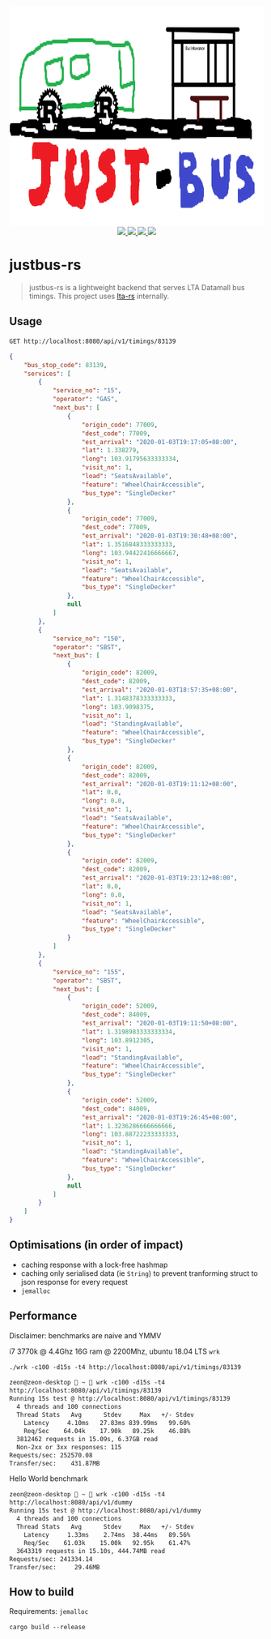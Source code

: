 <p align="center">
  <img width="945" height="432" src="./logo.png">
    <a href="https://github.com/BudiNverse/justbus-rs">
      <img src="https://img.shields.io/badge/-justbus--rs-blueviolet.svg"/>
    </a>
    <a href="https://github.com/BudiNverse/justbus-rs">
        <img src="https://img.shields.io/github/license/BudiNverse/justbus-rs"/>
    </a>
    <a href="https://dev.azure.com/budisyahiddin/lta-rs/_build?definitionId=7">
        <img src="https://dev.azure.com/budisyahiddin/lta-rs/_apis/build/status/BudiNverse.justbus-rs?branchName=master">  
    </a>
    <a href="https://github.com/BudiNverse/lta-rs">
        <img src="https://img.shields.io/badge/rust-1.3.9-blueviolet.svg"/>
    </a>      
</p>

# justbus-rs

>justbus-rs is a lightweight backend that serves LTA Datamall bus timings.
This project uses [lta-rs](https://github.com/BudiNverse/lta-rs) internally.

## Usage
```
GET http://localhost:8080/api/v1/timings/83139
```
```json
{
    "bus_stop_code": 83139,
    "services": [
        {
            "service_no": "15",
            "operator": "GAS",
            "next_bus": [
                {
                    "origin_code": 77009,
                    "dest_code": 77009,
                    "est_arrival": "2020-01-03T19:17:05+08:00",
                    "lat": 1.338279,
                    "long": 103.91795633333334,
                    "visit_no": 1,
                    "load": "SeatsAvailable",
                    "feature": "WheelChairAccessible",
                    "bus_type": "SingleDecker"
                },
                {
                    "origin_code": 77009,
                    "dest_code": 77009,
                    "est_arrival": "2020-01-03T19:30:48+08:00",
                    "lat": 1.3516848333333333,
                    "long": 103.94422416666667,
                    "visit_no": 1,
                    "load": "SeatsAvailable",
                    "feature": "WheelChairAccessible",
                    "bus_type": "SingleDecker"
                },
                null
            ]
        },
        {
            "service_no": "150",
            "operator": "SBST",
            "next_bus": [
                {
                    "origin_code": 82009,
                    "dest_code": 82009,
                    "est_arrival": "2020-01-03T18:57:35+08:00",
                    "lat": 1.3148378333333333,
                    "long": 103.9098375,
                    "visit_no": 1,
                    "load": "StandingAvailable",
                    "feature": "WheelChairAccessible",
                    "bus_type": "SingleDecker"
                },
                {
                    "origin_code": 82009,
                    "dest_code": 82009,
                    "est_arrival": "2020-01-03T19:11:12+08:00",
                    "lat": 0.0,
                    "long": 0.0,
                    "visit_no": 1,
                    "load": "SeatsAvailable",
                    "feature": "WheelChairAccessible",
                    "bus_type": "SingleDecker"
                },
                {
                    "origin_code": 82009,
                    "dest_code": 82009,
                    "est_arrival": "2020-01-03T19:23:12+08:00",
                    "lat": 0.0,
                    "long": 0.0,
                    "visit_no": 1,
                    "load": "SeatsAvailable",
                    "feature": "WheelChairAccessible",
                    "bus_type": "SingleDecker"
                }
            ]
        },
        {
            "service_no": "155",
            "operator": "SBST",
            "next_bus": [
                {
                    "origin_code": 52009,
                    "dest_code": 84009,
                    "est_arrival": "2020-01-03T19:11:50+08:00",
                    "lat": 1.3198983333333334,
                    "long": 103.8912305,
                    "visit_no": 1,
                    "load": "StandingAvailable",
                    "feature": "WheelChairAccessible",
                    "bus_type": "SingleDecker"
                },
                {
                    "origin_code": 52009,
                    "dest_code": 84009,
                    "est_arrival": "2020-01-03T19:26:45+08:00",
                    "lat": 1.3236286666666666,
                    "long": 103.88722233333333,
                    "visit_no": 1,
                    "load": "StandingAvailable",
                    "feature": "WheelChairAccessible",
                    "bus_type": "SingleDecker"
                },
                null
            ]
        }
    ]
}
```

## Optimisations (in order of impact)
- caching response with a lock-free hashmap
- caching only serialised data (ie `String`) to prevent tranforming struct to json response for every request
- `jemalloc`

## Performance
Disclaimer: benchmarks are naive and YMMV

i7 3770k @ 4.4Ghz 16G ram @ 2200Mhz, ubuntu 18.04 LTS  `wrk`
```
./wrk -c100 -d15s -t4 http://localhost:8080/api/v1/timings/83139 
```
```
zeon@zeon-desktop  ~  wrk -c100 -d15s -t4 http://localhost:8080/api/v1/timings/83139
Running 15s test @ http://localhost:8080/api/v1/timings/83139
  4 threads and 100 connections
  Thread Stats   Avg      Stdev     Max   +/- Stdev
    Latency     4.10ms   27.83ms 839.99ms   99.60%
    Req/Sec    64.04k    17.90k   89.25k    46.88%
  3812462 requests in 15.09s, 6.37GB read
  Non-2xx or 3xx responses: 115
Requests/sec: 252570.08
Transfer/sec:    431.87MB
```

Hello World benchmark
```
zeon@zeon-desktop  ~  wrk -c100 -d15s -t4 http://localhost:8080/api/v1/dummy
Running 15s test @ http://localhost:8080/api/v1/dummy
  4 threads and 100 connections
  Thread Stats   Avg      Stdev     Max   +/- Stdev
    Latency     1.33ms    2.74ms  38.44ms   89.56%
    Req/Sec    61.03k    15.00k   92.95k    61.47%
  3643319 requests in 15.10s, 444.74MB read
Requests/sec: 241334.14
Transfer/sec:     29.46MB
```

## How to build
Requirements: `jemalloc`
```
cargo build --release
```